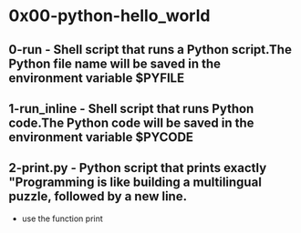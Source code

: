 # 0x00-python-hello_world

## 0-run - Shell script that runs a Python script.The Python file name will be saved in the environment variable $PYFILE
## 1-run_inline - Shell script that runs Python code.The Python code will be saved in the environment variable $PYCODE
## 2-print.py - Python script that prints exactly "Programming is like building a multilingual puzzle, followed by a new line.
- use the function print
